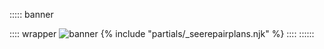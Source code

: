 ::::: banner

:::: wrapper
![banner](http://placehold.jp/1284x590.png)
    {% include "partials/_seerepairplans.njk" %}
::::
::::::
